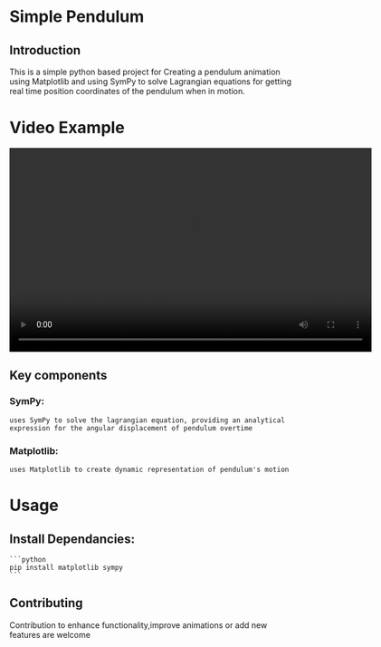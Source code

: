 # Simple Pendulum
## Introduction 
This is a simple python based project for Creating a pendulum animation using Matplotlib and using SymPy to solve Lagrangian equations for getting real time position coordinates of the pendulum when in motion.

# Video Example

<html>  
    <video width="640" height="360" controls>
        <source src="C:\Users\Bharat\Downloads\download.mp4" type="video/mp4">
    </video>
</html>

## Key components
### SymPy:
    uses SymPy to solve the lagrangian equation, providing an analytical expression for the angular displacement of pendulum overtime
### Matplotlib:
    uses Matplotlib to create dynamic representation of pendulum's motion
# Usage 
## Install Dependancies:
    ```python
    pip install matplotlib sympy
    ```
## Contributing 
Contribution to enhance functionality,improve animations or add new features are welcome

